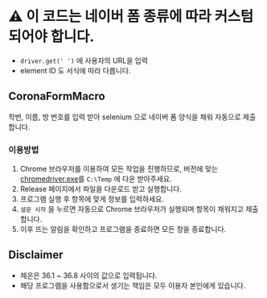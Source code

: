# ⚠ 이 코드는 네이버 폼 종류에 따라 커스텀 되어야 합니다.
* `driver.get(' ')` 에 사용자의 URL을 입력  
* element ID 도 서식에 따라 다릅니다.

## CoronaFormMacro
학번, 이름, 방 번호를 입력 받아 selenium 으로 네이버 폼 양식을 채워 자동으로 제출합니다.  

### 이용방법
1. Chrome 브라우저를 이용하여 모든 작업을 진행하므로, 버전에 맞는 [chromedriver.exe](https://chromedriver.chromium.org/downloads)를 `C:\Temp` 에 다운 받아주세요.
2. Release 페이지에서 파일을 다운로드 받고 실행합니다.
3. 프로그램 실행 후 항목에 맞게 정보를 입력하세요.
4. `설문 시작` 을 누르면 자동으로 Chrome 브라우저가 실행되며 항목이 채워지고 제출합니다.
5. 이후 뜨는 알림을 확인하고 프로그램을 종료하면 모든 창을 종료합니다.  

## Disclaimer
* 체온은 36.1 ~ 36.8 사이의 값으로 입력됩니다.  
* 해당 프로그램을 사용함으로서 생기는 책임은 모두 이용자 본인에게 있습니다.  
